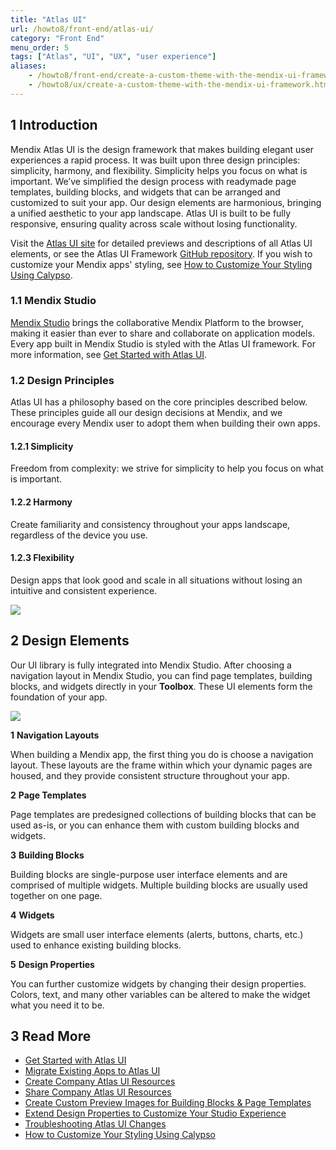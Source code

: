 ```yaml
---
title: "Atlas UI"
url: /howto8/front-end/atlas-ui/
category: "Front End"
menu_order: 5
tags: ["Atlas", "UI", "UX", "user experience"]
aliases:
    - /howto8/front-end/create-a-custom-theme-with-the-mendix-ui-framework.html
    - /howto8/ux/create-a-custom-theme-with-the-mendix-ui-framework.html
---
```


## 1 Introduction

Mendix Atlas UI is the design framework that makes building elegant user experiences a rapid process. It was built upon three design principles: simplicity, harmony, and flexibility. Simplicity helps you focus on what is important. We’ve simplified the design process with readymade page templates, building blocks, and widgets that can be arranged and customized to suit your app. Our design elements are harmonious, bringing a unified aesthetic to your app landscape. Atlas UI is built to be fully responsive, ensuring quality across scale without losing functionality. 

Visit the [Atlas UI site](https://atlas2.mendix.com/) for detailed previews and descriptions of all Atlas UI elements, or see the Atlas UI Framework [GitHub repository](https://github.com/mendix/Atlas-UI-Framework). If you wish to customize your Mendix apps' styling, see [How to Customize Your Styling Using Calypso](/howto8/front-end/calypso/).

### 1.1 Mendix Studio

[Mendix Studio](/releasenotes/studio/) brings the collaborative Mendix Platform to the browser, making it easier than ever to share and collaborate on application models. Every app built in Mendix Studio is styled with the Atlas UI framework. For more information, see [Get Started with Atlas UI](/howto7/front-end/get-started-with-atlasui/). 

### 1.2 Design Principles

Atlas UI has a philosophy based on the core principles described below. These principles guide all our design decisions at Mendix, and we encourage every Mendix user to adopt them when building their own apps.

#### 1.2.1 Simplicity

Freedom from complexity: we strive for simplicity to help you focus on what is important.

#### 1.2.2 Harmony

Create familiarity and consistency throughout your apps landscape, regardless of the device you use.

#### 1.2.3 Flexibility

Design apps that look good and scale in all situations without losing an intuitive and consistent experience.

![](/attachments/howto8/front-end//atlas-ui/atlas_ui_preview.png)

## 2 Design Elements

Our UI library is fully integrated into Mendix Studio. After choosing a navigation layout in Mendix Studio, you can find page templates, building blocks, and widgets directly in your **Toolbox**. These UI elements form the foundation of your app.

![](/attachments/howto8/front-end//atlas-ui/designelements.png)

**1** **Navigation Layouts**

When building a Mendix app, the first thing you do is choose a navigation layout. These layouts are the frame within which your dynamic pages are housed, and they provide consistent structure throughout your app.

**2** **Page Templates**

Page templates are predesigned collections of building blocks that can be used as-is, or you can enhance them with custom building blocks and widgets.

**3** **Building Blocks**

Building blocks are single-purpose user interface elements and are comprised of multiple widgets. Multiple building blocks are usually used together on one page.

**4** **Widgets**

Widgets are small user interface elements (alerts, buttons, charts, etc.) used to enhance existing building blocks.

**5** **Design Properties**

You can further customize widgets by changing their design properties. Colors, text, and many other variables can be altered to make the widget what you need it to be. 

## 3 Read More

* [Get Started with Atlas UI](/howto7/front-end/get-started-with-atlasui/)
* [Migrate Existing Apps to Atlas UI](/howto7/front-end/migrate-existing-projects-to-atlasui/)
* [Create Company Atlas UI Resources](/howto7/front-end/create-company-atlas-ui-resources/)
* [Share Company Atlas UI Resources](/howto7/front-end/share-company-atlas-ui-resources/)
* [Create Custom Preview Images for Building Blocks & Page Templates](/howto7/front-end/create-custom-preview-images-for-building-blocks-and-page-templates/)
* [Extend Design Properties to Customize Your Studio Experience](/howto8/front-end/extend-design-properties-to-customize/)
* [Troubleshooting Atlas UI Changes](/refguide8/migration-atlas/)
* [How to Customize Your Styling Using Calypso](/howto8/front-end/calypso/)
